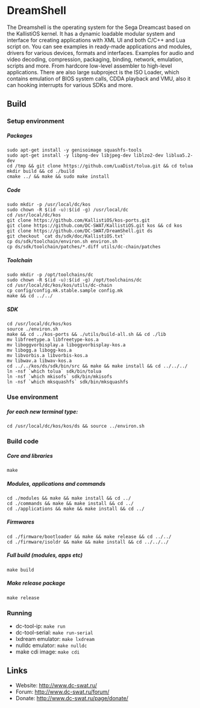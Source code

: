 DreamShell
==========

The Dreamshell is the operating system for the Sega Dreamcast based on the KallistiOS kernel.
It has a dynamic loadable modular system and  interface for creating applications with XML UI and both C/C++ and Lua script on.
You can see examples in ready-made applications and modules, drivers for various devices, formats and interfaces. Examples for audio and video decoding, compression, packaging, binding, network, emulation, scripts and more. From hardcore low-level assembler to high-level applications.
There are also large subproject is the ISO Loader, which contains emulation of BIOS system calls, CDDA playback and VMU, also it can hooking interrupts for various SDKs and more.


## Build

### Setup environment
##### Packages
```console
sudo apt-get install -y genisoimage squashfs-tools
sudo apt-get install -y libpng-dev libjpeg-dev liblzo2-dev liblua5.2-dev
cd /tmp && git clone https://github.com/LuaDist/tolua.git && cd tolua
mkdir build && cd ./build
cmake ../ && make && sudo make install
```
##### Code
```console
sudo mkdir -p /usr/local/dc/kos
sudo chown -R $(id -u):$(id -g) /usr/local/dc
cd /usr/local/dc/kos
git clone https://github.com/KallistiOS/kos-ports.git
git clone https://github.com/DC-SWAT/KallistiOS.git kos && cd kos
git clone https://github.com/DC-SWAT/DreamShell.git ds
git checkout `cat ds/sdk/doc/KallistiOS.txt`
cp ds/sdk/toolchain/environ.sh environ.sh
cp ds/sdk/toolchain/patches/*.diff utils/dc-chain/patches
```
##### Toolchain
```console
sudo mkdir -p /opt/toolchains/dc
sudo chown -R $(id -u):$(id -g) /opt/toolchains/dc
cd /usr/local/dc/kos/kos/utils/dc-chain
cp config/config.mk.stable.sample config.mk
make && cd ../../
```
##### SDK
```console
cd /usr/local/dc/kos/kos
source ./environ.sh
make && cd ../kos-ports && ./utils/build-all.sh && cd ./lib
mv libfreetype.a libfreetype-kos.a
mv liboggvorbisplay.a liboggvorbisplay-kos.a
mv libogg.a libogg-kos.a
mv libvorbis.a libvorbis-kos.a
mv libwav.a libwav-kos.a
cd ../../kos/ds/sdk/bin/src && make && make install && cd ../../../
ln -nsf `which tolua` sdk/bin/tolua
ln -nsf `which mkisofs` sdk/bin/mkisofs
ln -nsf `which mksquashfs` sdk/bin/mksquashfs
```

### Use environment
##### for each new terminal type:
```console
cd /usr/local/dc/kos/kos/ds && source ../environ.sh
```

### Build code
##### Core and libraries
```console
make
```
##### Modules, applications and commands
```console
cd ./modules && make && make install && cd ../
cd ./commands && make && make install && cd ../
cd ./applications && make && make install && cd ../
```
##### Firmwares
```console
cd ./firmware/bootloader && make && make release && cd ../../
cd ./firmware/isoldr && make && make install && cd ../../../
```
##### Full build (modules, apps etc)
```console
make build
```
##### Make release package
```console
make release
```

### Running
- dc-tool-ip: `make run`
- dc-tool-serial: `make run-serial`
- lxdream emulator: `make lxdream`
- nulldc emulator: `make nulldc`
- make cdi image: `make cdi`

## Links
- Website: http://www.dc-swat.ru/ 
- Forum: http://www.dc-swat.ru/forum/ 
- Donate: http://www.dc-swat.ru/page/donate/
